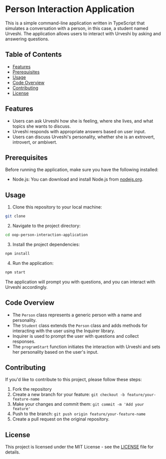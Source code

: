 # Person Interaction Application

This is a simple command-line application written in TypeScript that simulates a conversation with a person, in this case, a student named Urveshi. The application allows users to interact with Urveshi by asking and answering questions.

## Table of Contents

- [Features](#features)
- [Prerequisites](#prerequisites)
- [Usage](#usage)
- [Code Overview](#code-overview)
- [Contributing](#contributing)
- [License](#license)

## Features

- Users can ask Urveshi how she is feeling, where she lives, and what topics she wants to discuss.
- Urveshi responds with appropriate answers based on user input.
- Users can discuss Urveshi's personality, whether she is an extrovert, introvert, or ambivert.

## Prerequisites

Before running the application, make sure you have the following installed:

- Node.js: You can download and install Node.js from [nodejs.org](https://nodejs.org/).

## Usage

1. Clone this repository to your local machine:

```bash
git clone
```

2. Navigate to the project directory:

```bash
cd oop-person-interaction-application
```

3. Install the project dependencies:

```bash
npm install
```

4. Run the application:

```bash
npm start
```

The application will prompt you with questions, and you can interact with Urveshi accordingly.

## Code Overview

- The `Person` class represents a generic person with a name and personality.
- The `Student` class extends the `Person` class and adds methods for interacting with the user using the Inquirer library.
- Inquirer is used to prompt the user with questions and collect responses.
- The `programStart` function initiates the interaction with Urveshi and sets her personality based on the user's input.

## Contributing

If you'd like to contribute to this project, please follow these steps:

1. Fork the repository
2. Create a new branch for your feature: `git checkout -b feature/your-feature-name`
3. Make your changes and commit them: `git commit -m 'Add your feature'`
4. Push to the branch: `git push origin feature/your-feature-name`
5. Create a pull request on the original repository.

## License

This project is licensed under the MIT License - see the [LICENSE](LICENSE) file for details.
